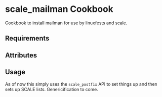 scale_mailman Cookbook
======================
Cookbook to install mailman for use by linuxfests and scale.

Requirements
------------

Attributes
----------

Usage
-----
As of now this simply uses the `scale_postfix` API to set things up and then
sets up SCALE lists. Genericification to come.
